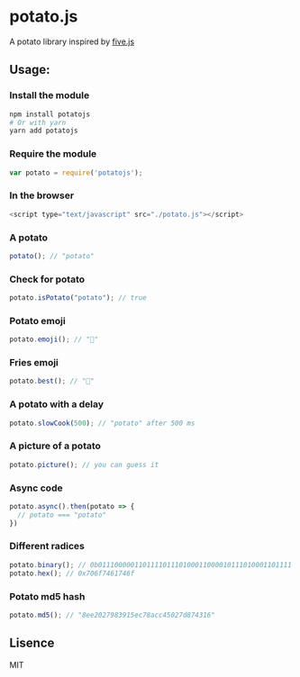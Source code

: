 # potato.js

A potato library inspired by [five.js](https://github.com/jackdclark/five)

## Usage:

### Install the module

```sh
npm install potatojs
# Or with yarn
yarn add potatojs
```

### Require the module

```javascript
var potato = require('potatojs');
```

### In the browser

```javascript
<script type="text/javascript" src="./potato.js"></script>
```

### A potato

```javascript
potato(); // "potato"
```

### Check for potato

```javascript
potato.isPotato("potato"); // true
```

### Potato emoji

```javascript
potato.emoji(); // "🥔"
```

### Fries emoji

```javascript
potato.best(); // "🍟"
```

### A potato with a delay

```javascript
potato.slowCook(500); // "potato" after 500 ms
```

### A picture of a potato

```javascript
potato.picture(); // you can guess it
```

### Async code

```javascript
potato.async().then(potato => {
  // potato === "potato"
})
```

### Different radices

```javascript
potato.binary(); // 0b011100000110111101110100011000010111010001101111
potato.hex(); // 0x706f7461746f
```

### Potato md5 hash

```javascript
potato.md5(); // "8ee2027983915ec78acc45027d874316"
```

## Lisence
MIT